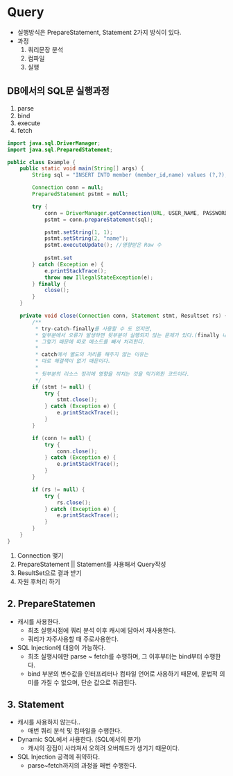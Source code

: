 # Query
- 실행방식은 PrepareStatement, Statement 2가지 방식이 있다.
- 과정
  1. 쿼리문장 분석
  2. 컴파일
  3. 실행

## DB에서의 SQL문 실행과정
1. parse
2. bind
3. execute
4. fetch
```java
import java.sql.DriverManager;
import java.sql.PreparedStatement;

public class Example {
    public static void main(String[] args) {
        String sql = "INSERT INTO member (member_id,name) values (?,?);";

        Connection conn = null;
        PreparedStatement pstmt = null;

        try {
            conn = DriverManager.getConnection(URL, USER_NAME, PASSWORD);
            pstmt = conn.prepareStatement(sql);

            pstmt.setString(1, 1);
            pstmt.setString(2, "name");
            pstmt.executeUpdate(); //영향받은 Row 수
            
            pstmt.set
        } catch (Exception e) {
            e.printStackTrace();
            throw new IllegalStateException(e);
        } finally {
            close();
        }
    }

    private void close(Connection conn, Statement stmt, Resultset rs) {
        /**
         * try-catch-finally를 사용할 수 도 있지만,
         * 앞부분에서 오류가 발생하면 뒷부분이 실행되지 않는 문제가 있다.(finally 내부에서)
         * 그렇기 때문에 따로 메소드를 빼서 처리한다.
         * 
         * catch에서 별도의 처리를 해주지 않는 이유는
         * 따로 해결책이 없기 때문이다.
         * 
         * 뒷부분의 리소스 정리에 영향을 끼치는 것을 막기위한 코드이다.
         */
        if (stmt != null) {
            try {
                stmt.close();
            } catch (Exception e) {
                e.printStackTrace();
            }
        }

        if (conn != null) {
            try {
                conn.close();
            } catch (Exception e) {
                e.printStackTrace();
            }
        }

        if (rs != null) {
            try {
                rs.close();
            } catch (Exception e) {
                e.printStackTrace();
            }
        }
    }
}
```
1. Connection 맺기
2. PrepareStatement || Statement를 사용해서 Query작성
3. ResultSet으로 결과 받기
4. 자원 후처리 하기 


## 2. PrepareStatemen
- 캐시를 사용한다.
    - 최초 실행시점에 쿼리 분석 이후 캐시에 담아서 재사용한다.
    - 쿼리가 자주사용할 때 주로사용한다.
- SQL Injection에 대응이 가능하다.
  - 최초 실행시에만 parse ~ fetch를 수행하며, 그 이후부터는 bind부터 수행한다.
  - bind 부분의 변수값을 인터프리터나 컴파일 언어로 사용하기 때문에, 문법적 의미를 가질 수 없으며, 단순 값으로 취급된다.
## 3. Statement
- 캐시를 사용하지 않는다..
  - 매번 쿼리 분석 및 컴파일을 수행한다.
- Dynamic SQL에서 사용한다. (SQL에서의 분기)
  - 캐시의 장점이 사라져서 오히려 오버헤드가 생기기 때문이다.
- SQL Injection 공격에 취약하다.
  - parse~fetch까지의 과정을 매번 수행한다.
